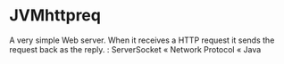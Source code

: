 # JVMhttpreq
A very simple Web server. When it receives a HTTP request it sends the request back as the reply. : ServerSocket « Network Protocol « Java
